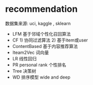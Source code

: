 #  recommendation 
  数据集来源:  uci, kaggle , sklearn
- LFM    基于邻域个性化召回算法
- CF     1) 协同过滤算法     2) 基于item或user
- ContentBased   基于内容推荐算法
- Iteam2Vec     词向量
- LR          线性回归
- PR  personal rank    个性排名
- Tree  决策树
- WD     排序模型     wide and deep


